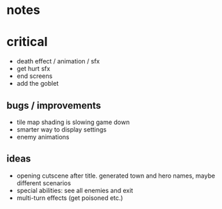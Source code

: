 # notes

# critical

- death effect / animation / sfx
- get hurt sfx
- end screens
- add the goblet

## bugs / improvements

- tile map shading is slowing game down
- smarter way to display settings
- enemy animations

## ideas

- opening cutscene after title. generated town and hero names, maybe different scenarios
- special abilities: see all enemies and exit
- multi-turn effects (get poisoned etc.)
